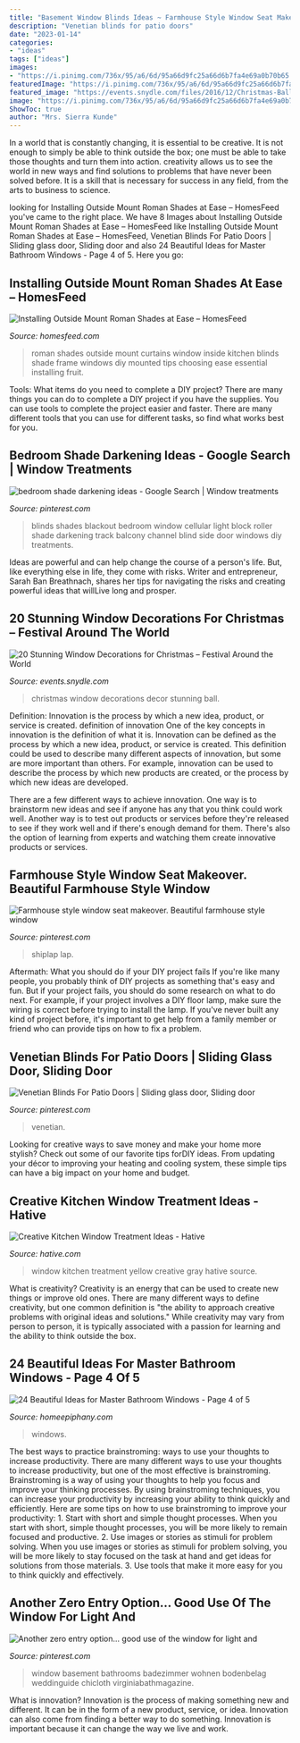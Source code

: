 ```yaml
---
title: "Basement Window Blinds Ideas ~ Farmhouse Style Window Seat Makeover. Beautiful Farmhouse Style Window"
description: "Venetian blinds for patio doors"
date: "2023-01-14"
categories:
- "ideas"
tags: ["ideas"]
images:
- "https://i.pinimg.com/736x/95/a6/6d/95a66d9fc25a66d6b7fa4e69a0b70b65.jpg"
featuredImage: "https://i.pinimg.com/736x/95/a6/6d/95a66d9fc25a66d6b7fa4e69a0b70b65.jpg"
featured_image: "https://events.snydle.com/files/2016/12/Christmas-Ball-Window-Decor.jpg"
image: "https://i.pinimg.com/736x/95/a6/6d/95a66d9fc25a66d6b7fa4e69a0b70b65.jpg"
ShowToc: true
author: "Mrs. Sierra Kunde"
---
```



In a world that is constantly changing, it is essential to be creative. It is not enough to simply be able to think outside the box; one must be able to take those thoughts and turn them into action. creativity allows us to see the world in new ways and find solutions to problems that have never been solved before. It is a skill that is necessary for success in any field, from the arts to business to science.

	

		
looking for Installing Outside Mount Roman Shades at Ease – HomesFeed you've came to the right place. We have 8 Images about Installing Outside Mount Roman Shades at Ease – HomesFeed like Installing Outside Mount Roman Shades at Ease – HomesFeed, Venetian Blinds For Patio Doors | Sliding glass door, Sliding door and also 24 Beautiful Ideas for Master Bathroom Windows - Page 4 of 5. Here you go:
		
    
## Installing Outside Mount Roman Shades At Ease – HomesFeed

<img loading=lazy src="https://homesfeed.com/wp-content/uploads/2015/09/outside-mount-roman-shades-for-clean-modern-kitchen-with-granite-countertop-decorative-plants-and-fruit.jpg" onerror="this.onerror=null;this.src='https://tse3.mm.bing.net/th?id=OIP.hRem2wi9G2dJEVBhcAjajAHaLG&amp;pid=15.1';" alt="Installing Outside Mount Roman Shades at Ease – HomesFeed">

_Source: homesfeed.com_

>roman shades outside mount curtains window inside kitchen blinds shade frame windows diy mounted tips choosing ease essential installing fruit. 

	

Tools: What items do you need to complete a DIY project?
There are many things you can do to complete a DIY project if you have the supplies. You can use tools to complete the project easier and faster. There are many different tools that you can use for different tasks, so find what works best for you.

    
## Bedroom Shade Darkening Ideas - Google Search | Window Treatments

<img loading=lazy src="https://i.pinimg.com/736x/a8/65/d8/a865d82a785d17cd6be57a2b1d2fdfad--blackout-shades-blackout-blinds.jpg" onerror="this.onerror=null;this.src='https://tse2.mm.bing.net/th?id=OIP.eFWlA09_6IYQF0AoWX1dbQHaJ8&amp;pid=15.1';" alt="bedroom shade darkening ideas - Google Search | Window treatments">

_Source: pinterest.com_

>blinds shades blackout bedroom window cellular light block roller shade darkening track balcony channel blind side door windows diy treatments. 

	

Ideas are powerful and can help change the course of a person's life. But, like everything else in life, they come with risks. Writer and entrepreneur, Sarah Ban Breathnach, shares her tips for navigating the risks and creating powerful ideas that willLive long and prosper.

    
## 20 Stunning Window Decorations For Christmas – Festival Around The World

<img loading=lazy src="https://events.snydle.com/files/2016/12/Christmas-Ball-Window-Decor.jpg" onerror="this.onerror=null;this.src='https://tse2.mm.bing.net/th?id=OIP.T_PhTsIHfzzxnqA8L2yDgQHaJ3&amp;pid=15.1';" alt="20 Stunning Window Decorations for Christmas – Festival Around the World">

_Source: events.snydle.com_

>christmas window decorations decor stunning ball. 

	

Definition: Innovation is the process by which a new idea, product, or service is created.
definition of innovation
One of the key concepts in innovation is the definition of what it is. Innovation can be defined as the process by which a new idea, product, or service is created. This definition could be used to describe many different aspects of innovation, but some are more important than others. For example, innovation can be used to describe the process by which new products are created, or the process by which new ideas are developed.

There are a few different ways to achieve innovation. One way is to brainstorm new ideas and see if anyone has any that you think could work well. Another way is to test out products or services before they're released to see if they work well and if there's enough demand for them. There's also the option of learning from experts and watching them create innovative products or services.

    
## Farmhouse Style Window Seat Makeover. Beautiful Farmhouse Style Window

<img loading=lazy src="https://i.pinimg.com/736x/95/a6/6d/95a66d9fc25a66d6b7fa4e69a0b70b65.jpg" onerror="this.onerror=null;this.src='https://tse4.mm.bing.net/th?id=OIP.KSNP_VP5vGWO9LSsaz8CgwHaLL&amp;pid=15.1';" alt="Farmhouse style window seat makeover. Beautiful farmhouse style window">

_Source: pinterest.com_

>shiplap lap. 

	

Aftermath: What you should do if your DIY project fails
If you're like many people, you probably think of DIY projects as something that's easy and fun. But if your project fails, you should do some research on what to do next. For example, if your project involves a DIY floor lamp, make sure the wiring is correct before trying to install the lamp. If you've never built any kind of project before, it's important to get help from a family member or friend who can provide tips on how to fix a problem.

    
## Venetian Blinds For Patio Doors | Sliding Glass Door, Sliding Door

<img loading=lazy src="https://i.pinimg.com/736x/1b/53/15/1b53150ddbe3ce68e11121cd8c46506a.jpg" onerror="this.onerror=null;this.src='https://tse4.mm.bing.net/th?id=OIP.x6HLbjDA-deU3CR2XsuL5wHaJ3&amp;pid=15.1';" alt="Venetian Blinds For Patio Doors | Sliding glass door, Sliding door">

_Source: pinterest.com_

>venetian. 

	

Looking for creative ways to save money and make your home more stylish? Check out some of our favorite tips forDIY ideas. From updating your décor to improving your heating and cooling system, these simple tips can have a big impact on your home and budget.

    
## Creative Kitchen Window Treatment Ideas - Hative

<img loading=lazy src="https://hative.com/wp-content/uploads/2015/02/kitchen-window-treatments/4-kitchen-window-treatments.jpg" onerror="this.onerror=null;this.src='https://tse1.mm.bing.net/th?id=OIP.tsWdRU0B2GN4jujUtbagAwHaJ4&amp;pid=15.1';" alt="Creative Kitchen Window Treatment Ideas - Hative">

_Source: hative.com_

>window kitchen treatment yellow creative gray hative source. 

	

What is creativity?
Creativity is an energy that can be used to create new things or improve old ones. There are many different ways to define creativity, but one common definition is "the ability to approach creative problems with original ideas and solutions." While creativity may vary from person to person, it is typically associated with a passion for learning and the ability to think outside the box.

    
## 24 Beautiful Ideas For Master Bathroom Windows - Page 4 Of 5

<img loading=lazy src="https://homeepiphany.com/wp-content/uploads/2016/07/24-Beautiful-Ideas-for-Master-Bathroom-Windows-18.jpg" onerror="this.onerror=null;this.src='https://tse1.mm.bing.net/th?id=OIP.-ZMjIyFEuxy_9e_6AOCXsAHaLH&amp;pid=15.1';" alt="24 Beautiful Ideas for Master Bathroom Windows - Page 4 of 5">

_Source: homeepiphany.com_

>windows. 

	

The best ways to practice brainstroming: ways to use your thoughts to increase productivity.
There are many different ways to use your thoughts to increase productivity, but one of the most effective is brainstroming. Brainstroming is a way of using your thoughts to help you focus and improve your thinking processes. By using brainstroming techniques, you can increase your productivity by increasing your ability to think quickly and efficiently. Here are some tips on how to use brainstroming to improve your productivity: 1. Start with short and simple thought processes. When you start with short, simple thought processes, you will be more likely to remain focused and productive. 2. Use images or stories as stimuli for problem solving. When you use images or stories as stimuli for problem solving, you will be more likely to stay focused on the task at hand and get ideas for solutions from those materials. 3. Use tools that make it more easy for you to think quickly and effectively.

    
## Another Zero Entry Option... Good Use Of The Window For Light And

<img loading=lazy src="https://i.pinimg.com/736x/31/da/eb/31daeb21acff4a2bd59bc6703f478e67--bathroom-windows-basement-bathroom.jpg" onerror="this.onerror=null;this.src='https://tse2.mm.bing.net/th?id=OIP.tgv5F2KUsP-W36CLWIX59wHaJ4&amp;pid=15.1';" alt="Another zero entry option... good use of the window for light and">

_Source: pinterest.com_

>window basement bathrooms badezimmer wohnen bodenbelag weddinguide chicloth virginiabathmagazine. 

	

What is innovation?
Innovation is the process of making something new and different. It can be in the form of a new product, service, or idea. Innovation can also come from finding a better way to do something. Innovation is important because it can change the way we live and work.

